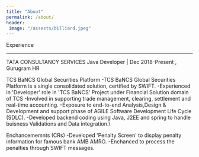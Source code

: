 ```yaml
---
title: "About"
permalink: /about/
header:
 image: "/assests/billiard.jpeg"
---
```


Experience
__________

TATA CONSULTANCY SERVICES 
Java Developer | Dec 2018-Present , Gurugram HR

TCS BaNCS Global Securities Platform
-TCS BaNCS Global Securities Platform is a single consolidated solution, certified by SWIFT.
-Experienced in 'Developer' role in 'TCS BaNCS' Project under Financial Solution domain of TCS
-Involved in supporting trade management, clearing, settlement and real-time accounting.
-Exposure to end-to-end Analysis,Design \& Development and support phase of AGILE Software Development Life Cycle (SDLC).
-Developed backend coding using Java, J2EE and spring to handle buisness Validations and Data integration.\\

Enchancememnts (CRs) 
-Developed 'Penalty Screen' to display penalty information for famous bank AMB AMRO.
-Enchanced to process the penalties through SWIFT messages.
